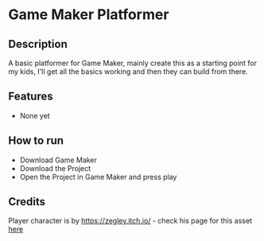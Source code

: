 # Game Maker Platformer

## Description

A basic platformer for Game Maker, mainly create this as a starting point for my kids, I'll get all the basics working and then 
they can build from there.

## Features

- None yet

## How to run

- Download Game Maker
- Download the Project
- Open the Project in Game Maker and press play

## Credits

Player character is by https://zegley.itch.io/ - check his page for this asset [here](https://zegley.itch.io/2d-platformermetroidvania-asset-pack)
